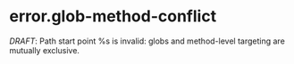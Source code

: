 # error.glob-method-conflict

*DRAFT*: Path start point %s is invalid: globs and method-level targeting are mutually exclusive.
